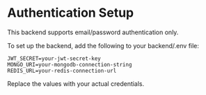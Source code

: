 # Authentication Setup

This backend supports email/password authentication only.

To set up the backend, add the following to your backend/.env file:

```
JWT_SECRET=your-jwt-secret-key
MONGO_URI=your-mongodb-connection-string
REDIS_URL=your-redis-connection-url
```

Replace the values with your actual credentials. 